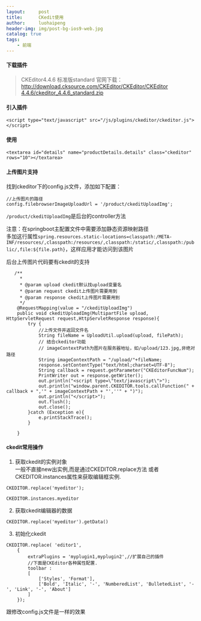 ```yaml
---
layout:     post
title:      CKedit使用
author:     luohaipeng
header-img: img/post-bg-ios9-web.jpg
catalog: true
tags:
    - 前端
---
```

#### 下载插件  
>CKEditor4.4.6 标准版standard
官网下载：[http://download.cksource.com/CKEditor/CKEditor/CKEditor 4.4.6/ckeditor_4.4.6_standard.zip](http://download.cksource.com/CKEditor/CKEditor/CKEditor%204.4.6/ckeditor_4.4.6_standard.zip)

#### 引入插件  
```
<script type="text/javascript" src="/js/plugins/ckeditor/ckeditor.js"></script>
```  
#### 使用  
```
<textarea id="details" name="productDetails.details" class="ckeditor" rows="10"></textarea>
```
#### 上传图片支持  
找到ckeditor下的config.js文件，添加如下配置：   
```
//上传图片的路径
config.filebrowserImageUploadUrl = '/product/ckeditUploadImg';
```
`/product/ckeditUploadImg`是后台的controller方法  

注意：在springboot主配置文件中需要添加静态资源映射路径  
多加这行属性`spring.resources.static-locations=classpath:/META-INF/resources/,classpath:/resources/,classpath:/static/,classpath:/public/,file:${file.path}`，这样应用才能访问到该图片  

后台上传图片代码要有ckedit的支持  
```
   /**
     * 
     * @param upload ckedit默认找upload变量名
     * @param request ckedit上传图片需要用到
     * @param response ckedit上传图片需要用到
     */
    @RequestMapping(value = "/ckeditUploadImg")
    public void ckeditUploadImg(MultipartFile upload, HttpServletRequest request,HttpServletResponse response){
        try {
            //上传文件并返回文件名
            String fileName = UploadUtil.upload(upload, filePath);
            // 结合ckeditor功能
            // imageContextPath为图片在服务器地址，如/upload/123.jpg,非绝对路径
            String imageContextPath = "/upload/"+fileName;
            response.setContentType("text/html;charset=UTF-8");
            String callback = request.getParameter("CKEditorFuncNum");
            PrintWriter out = response.getWriter();
            out.println("<script type=\"text/javascript\">");
            out.println("window.parent.CKEDITOR.tools.callFunction(" + callback + ",'" + imageContextPath + "',''" + ")");
            out.println("</script>");
            out.flush();
            out.close();
        }catch (Exception e){
            e.printStackTrace();
        }

    }
```
#### ckedit常用操作  
1. 获取ckedit的实例对象  
一般不直接new出实例,而是通过CKEDITOR.replace方法 或者 CKEDITOR.instances属性来获取编辑框实例.  
```
CKEDITOR.replace('myeditor');  

CKEDITOR.instances.myeditor
```
2. 获取ckedit编辑器的数据  
```
CKEDITOR.replace('myeditor').getData()
```
3. 初始化ckedit  
```
CKEDITOR.replace( 'editor1',
    {
        extraPlugins = 'myplugin1,myplugin2',//扩展自己的插件
        //下面是CKEditor各种属性配置.
        toolbar :
        [
            ['Styles', 'Format'],
            ['Bold', 'Italic', '-', 'NumberedList', 'BulletedList', '-', 'Link', '-', 'About']
        ]
    });

```
跟修改config.js文件是一样的效果
